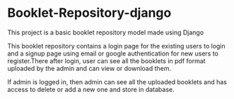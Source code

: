 # Booklet-Repository-django
This project is a basic booklet repository model made using Django

This booklet repository contains a login page for the existing users to login and a signup page using email or google authentication for new users to register.There after login, user can see all the booklets in pdf format uploaded by the admin and can view or download them.

If admin is logged in, then admin can see all the uploaded booklets and has access to delete or add a new one and store in database.
